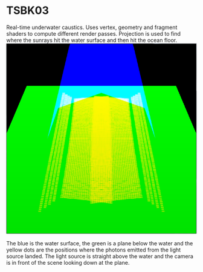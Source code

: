 # TSBK03
Real-time underwater caustics. 
Uses vertex, geometry and fragment shaders to compute different render passes. Projection is used to find where the sunrays hit the water surface and then hit the ocean floor.
![result](https://github.com/santr006/santr006.github.io/blob/master/convexSurfaceCaustics.png)

The blue is the water surface, the green is a plane below the water and the 
yellow dots are the positions where the photons emitted from the light source landed.
The light source is straight above the water and the camera is in front of the scene looking down at the plane.
